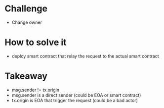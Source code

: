 # Challenge
- Change owner

# How to solve it
- deploy smart contract that relay the request to the actual smart contract

# Takeaway
- msg.sender != tx.origin
- msg.sender is a direct sender (could be EOA or smart contract)
- tx.origin is EOA that trigger the request (could be a bad actor)
